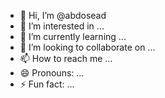 - 👋 Hi, I’m @abdosead
- 👀 I’m interested in ...
- 🌱 I’m currently learning ...
- 💞️ I’m looking to collaborate on ...
- 📫 How to reach me ...
- 😄 Pronouns: ...
- ⚡ Fun fact: ...

<!---
abdosead/abdosead is a ✨ special ✨ repository because its `README.md` (this file) appears on your GitHub profile.
You can click the Preview link to take a look at your changes.
--->
